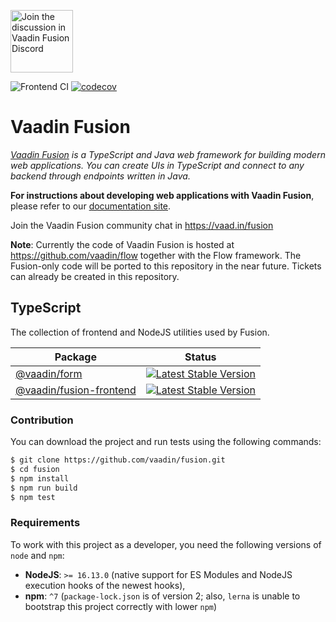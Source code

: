 <a target="_blank" href="https://vaad.in/fusion"><img src="https://discord.com/assets/e4923594e694a21542a489471ecffa50.svg" width="100" alt="Join the discussion in Vaadin Fusion Discord"></img></a>

![Frontend CI](https://github.com/vaadin/fusion/actions/workflows/frontend.yml/badge.svg)
[![codecov](https://codecov.io/gh/vaadin/fusion/branch/main/graph/badge.svg?token=PQMTMS8ECC)](https://codecov.io/gh/vaadin/fusion)

Vaadin Fusion
======
*[Vaadin Fusion](https://vaadin.com/fusion) is a TypeScript and Java web framework for building modern web applications. You can create UIs in TypeScript and connect to any backend through endpoints written in Java.*

**For instructions about developing web applications with Vaadin Fusion**, please refer to our [documentation site](https://vaadin.com/docs/latest/fusion/overview).

Join the Vaadin Fusion community chat in https://vaad.in/fusion

**Note**: Currently the code of Vaadin Fusion is hosted at https://github.com/vaadin/flow together with the Flow framework. The Fusion-only code will be ported to this repository in the near future. Tickets can already be created in this repository.

## TypeScript

The collection of frontend and NodeJS utilities used by Fusion.

| Package                 | Status |
|-------------------------|--------|
| [@vaadin/form](./packages/ts/form) | [![Latest Stable Version](https://img.shields.io/npm/v/@vaadin/form.svg)](https://www.npmjs.com/package/@vaadin/common-frontend) |
| [@vaadin/fusion-frontend](./packages/ts/fusion-frontend) | [![Latest Stable Version](https://img.shields.io/npm/v/@vaadin/fusion-frontend.svg)](https://www.npmjs.com/package/@vaadin/fusion-frontend) |

### Contribution

You can download the project and run tests using the following commands:
```bash
$ git clone https://github.com/vaadin/fusion.git
$ cd fusion
$ npm install
$ npm run build
$ npm test
```

### Requirements

To work with this project as a developer, you need the following versions of `node` and `npm`:

- **NodeJS**: `>= 16.13.0` (native support for ES Modules and NodeJS execution hooks of the newest hooks),
- **npm**: `^7` (`package-lock.json` is of version 2; also, `lerna` is unable to bootstrap this project correctly with lower `npm`)
